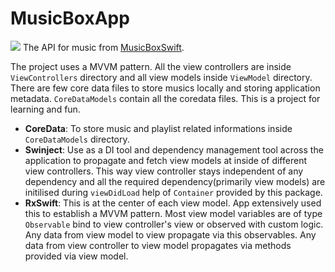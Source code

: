 #  MusicBoxApp
![](MusicBox/Resources/Assets.xcassets/AppIcon.appiconset)
The API for music from [MusicBoxSwift](https://github.com/darkCavalier11/MusicBoxSwift).

The project uses a MVVM pattern. All the view controllers are inside `ViewControllers` directory and all view models inside `ViewModel` directory. There are few core data files to store musics locally and storing application metadata. `CoreDataModels` contain all the coredata files. This is a project for learning and fun. 

- **CoreData**: To store music and playlist related informations inside `CoreDataModels` directory.
- **Swinject**: Use as a DI tool and dependency management tool across the application to propagate and fetch view models at inside of different view controllers. This way view controller stays independent of any dependency and all the required dependency(primarily view models) are initilised during `viewDidLoad` help of `Container` provided by this package.
- **RxSwift**: This is at the center of each view model. App extensively used this to establish a MVVM pattern. Most view model variables are of type `Observable` bind to view controller's view or observed with custom logic. Any data from view model to view propagate via this observables. Any data from view controller to view model propagates via methods provided via view model. 

